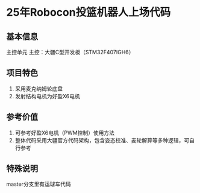 # 25年Robocon投篮机器人上场代码


## 基本信息
主控单元
主控：大疆C型开发板（STM32F407IGH6）


## 项目特色
1. 采用麦克纳姆轮底盘
2. 发射结构电机为好盈X6电机


## 参考价值
1. 可参考好盈X6电机（PWM控制）使用方法
2. 整体代码采用大疆官方代码架构，包含姿态校准、麦轮解算等多种逻辑，可自行参考

## 特殊说明
master分支里有运球车代码
